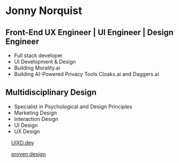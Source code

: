 Jonny Norquist
======================================================================================================================================

Front-End UX Engineer | UI Engineer | Design Engineer
--------------------
* Full stack developer
* UI Development & Design
* Building Morality.ai
* Building AI-Powered Privacy Tools Cloaks.ai and Daggers.ai

Multidisciplinary Design
--------------------
* Specialist in Psychological and Design Principles
* Marketing Design
* Interaction Design
* UI Design
* UX Design






&nbsp;&nbsp;&nbsp;&nbsp;[UIXD.dev](https://uixd.dev)

&nbsp;&nbsp;&nbsp;&nbsp;[proven.design](https://proven.design)
